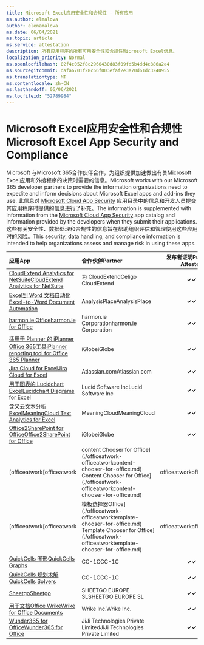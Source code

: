 ```yaml
---
title: Microsoft Excel应用安全性和合规性 - 所有应用
ms.author: elmalova
author: elenamalova
ms.date: 06/04/2021
ms.topic: article
ms.service: attestation
description: 所有应用程序的所有可用安全性和合规性Microsoft Excel信息。
localization_priority: Normal
ms.openlocfilehash: 02f4c052f8c2960430d83f09fd5b4dd4c886a2e4
ms.sourcegitcommit: dafa6701f28c66f003efaf2e3a70d61dc3240955
ms.translationtype: MT
ms.contentlocale: zh-CN
ms.lasthandoff: 06/06/2021
ms.locfileid: "52789984"
---
```

# <a name="microsoft-excel-app-security-and-compliance"></a><span data-ttu-id="8a445-103">Microsoft Excel应用安全性和合规性</span><span class="sxs-lookup"><span data-stu-id="8a445-103">Microsoft Excel App Security and Compliance</span></span>

<span data-ttu-id="8a445-104">Microsoft 与Microsoft 365合作伙伴合作，为组织提供加速做出有关Microsoft Excel应用和外接程序的决策时需要的信息。</span><span class="sxs-lookup"><span data-stu-id="8a445-104">Microsoft works with our Microsoft 365 developer partners to provide the information organizations need to expedite and inform decisions about Microsoft Excel apps and add-ins they use.</span></span> <span data-ttu-id="8a445-105">此信息对 [Microsoft Cloud App Security](https://www.microsoft.com/en-us/enterprise-mobility-security/cloud-app-security) 应用目录中的信息和开发人员提交其应用程序时提供的信息进行了补充。</span><span class="sxs-lookup"><span data-stu-id="8a445-105">The information is supplemented with information from the [Microsoft Cloud App Security](https://www.microsoft.com/en-us/enterprise-mobility-security/cloud-app-security) app catalog and information provided by the developers when they submit their applications.</span></span> <span data-ttu-id="8a445-106">这些有关安全性、数据处理和合规性的信息旨在帮助组织评估和管理使用这些应用时的风险。</span><span class="sxs-lookup"><span data-stu-id="8a445-106">This security, data handling, and compliance information is intended to help organizations assess and manage risk in using these apps.</span></span>

| <span data-ttu-id="8a445-107">**应用**</span><span class="sxs-lookup"><span data-stu-id="8a445-107">**App**</span></span> | <span data-ttu-id="8a445-108">**合作伙伴**</span><span class="sxs-lookup"><span data-stu-id="8a445-108">**Partner**</span></span> | <span data-ttu-id="8a445-109">**发布者证明**</span><span class="sxs-lookup"><span data-stu-id="8a445-109">**Publisher Attested**</span></span> | <span data-ttu-id="8a445-110">**认证**</span><span class="sxs-lookup"><span data-stu-id="8a445-110">**Certified**</span></span> |
|:--------|:------------|:----------------------:|:-------------:|
| [<span data-ttu-id="8a445-111">CloudExtend Analytics for NetSuite</span><span class="sxs-lookup"><span data-stu-id="8a445-111">CloudExtend Analytics for NetSuite</span></span>](./celigo-cloudextend-analytics-for-netsuite.md) | <span data-ttu-id="8a445-112">为 CloudExtend</span><span class="sxs-lookup"><span data-stu-id="8a445-112">Celigo CloudExtend</span></span> | <span data-ttu-id="8a445-113">**✓**</span><span class="sxs-lookup"><span data-stu-id="8a445-113">**✓**</span></span> |  |
| [<span data-ttu-id="8a445-114">Excel到 Word 文档自动化</span><span class="sxs-lookup"><span data-stu-id="8a445-114">Excel-to-Word Document Automation</span></span>](./analysisplace-excel-to-word-document-automation.md) | <span data-ttu-id="8a445-115">AnalysisPlace</span><span class="sxs-lookup"><span data-stu-id="8a445-115">AnalysisPlace</span></span> | <span data-ttu-id="8a445-116">**✓**</span><span class="sxs-lookup"><span data-stu-id="8a445-116">**✓**</span></span> |  |
| [<span data-ttu-id="8a445-117">harmon.ie Office</span><span class="sxs-lookup"><span data-stu-id="8a445-117">harmon.ie for Office</span></span>](./harmonie-corporation-for-office.md) | <span data-ttu-id="8a445-118">harmon.ie Corporation</span><span class="sxs-lookup"><span data-stu-id="8a445-118">harmon.ie Corporation</span></span> | <span data-ttu-id="8a445-119">**✓**</span><span class="sxs-lookup"><span data-stu-id="8a445-119">**✓**</span></span> |  |
| [<span data-ttu-id="8a445-120">适用于 Planner 的 iPlanner Office 365工具</span><span class="sxs-lookup"><span data-stu-id="8a445-120">iPlanner reporting tool for Office 365 Planner</span></span>](./iglobe-iplanner-reporting-tool-for-office-365-planner.md) | <span data-ttu-id="8a445-121">iGlobe</span><span class="sxs-lookup"><span data-stu-id="8a445-121">iGlobe</span></span> | <span data-ttu-id="8a445-122">**✓**</span><span class="sxs-lookup"><span data-stu-id="8a445-122">**✓**</span></span> | <img alt="Certified application badge" src="../media/certified-badge.png" height="25" width="25" /> |
| [<span data-ttu-id="8a445-123">Jira Cloud for Excel</span><span class="sxs-lookup"><span data-stu-id="8a445-123">Jira Cloud for Excel</span></span>](./atlassiancom-jira-cloud-for-excel.md) | <span data-ttu-id="8a445-124">Atlassian.com</span><span class="sxs-lookup"><span data-stu-id="8a445-124">Atlassian.com</span></span> | <span data-ttu-id="8a445-125">**✓**</span><span class="sxs-lookup"><span data-stu-id="8a445-125">**✓**</span></span> |  |
| [<span data-ttu-id="8a445-126">用于图表的 Lucidchart Excel</span><span class="sxs-lookup"><span data-stu-id="8a445-126">Lucidchart Diagrams for Excel</span></span>](./lucid-software-inc-lucidchart-diagrams-for-excel.md) | <span data-ttu-id="8a445-127">Lucid Software Inc</span><span class="sxs-lookup"><span data-stu-id="8a445-127">Lucid Software Inc</span></span> | <span data-ttu-id="8a445-128">**✓**</span><span class="sxs-lookup"><span data-stu-id="8a445-128">**✓**</span></span> |  |
| [<span data-ttu-id="8a445-129">含义云文本分析Excel</span><span class="sxs-lookup"><span data-stu-id="8a445-129">MeaningCloud Text Analytics for Excel</span></span>](./meaningcloud-text-analytics-for-excel.md) | <span data-ttu-id="8a445-130">MeaningCloud</span><span class="sxs-lookup"><span data-stu-id="8a445-130">MeaningCloud</span></span> | <span data-ttu-id="8a445-131">**✓**</span><span class="sxs-lookup"><span data-stu-id="8a445-131">**✓**</span></span> |  |
| [<span data-ttu-id="8a445-132">Office2SharePoint for Office</span><span class="sxs-lookup"><span data-stu-id="8a445-132">Office2SharePoint for Office</span></span>](./iglobe-office2sharepoint-for-office.md) | <span data-ttu-id="8a445-133">iGlobe</span><span class="sxs-lookup"><span data-stu-id="8a445-133">iGlobe</span></span> | <span data-ttu-id="8a445-134">**✓**</span><span class="sxs-lookup"><span data-stu-id="8a445-134">**✓**</span></span> | <img alt="Certified application badge" src="../media/certified-badge.png" height="25" width="25" /> |
| <span data-ttu-id="8a445-135">[officeatwork</span><span class="sxs-lookup"><span data-stu-id="8a445-135">[officeatwork</span></span> | <span data-ttu-id="8a445-136">content Chooser for Office] (./officeatwork-officeatworkcontent-chooser-for-office.md) </span><span class="sxs-lookup"><span data-stu-id="8a445-136">Content Chooser for Office](./officeatwork-officeatworkcontent-chooser-for-office.md)</span></span> | <span data-ttu-id="8a445-137">officeatwork</span><span class="sxs-lookup"><span data-stu-id="8a445-137">officeatwork</span></span> | <span data-ttu-id="8a445-138">**✓**</span><span class="sxs-lookup"><span data-stu-id="8a445-138">**✓**</span></span> | <img alt="Certified application badge" src="../media/certified-badge.png" height="25" width="25" /> |
| <span data-ttu-id="8a445-139">[officeatwork</span><span class="sxs-lookup"><span data-stu-id="8a445-139">[officeatwork</span></span> | <span data-ttu-id="8a445-140">模板选择器Office] (./officeatwork-officeatworktemplate-chooser-for-office.md) </span><span class="sxs-lookup"><span data-stu-id="8a445-140">Template Chooser for Office](./officeatwork-officeatworktemplate-chooser-for-office.md)</span></span> | <span data-ttu-id="8a445-141">officeatwork</span><span class="sxs-lookup"><span data-stu-id="8a445-141">officeatwork</span></span> | <span data-ttu-id="8a445-142">**✓**</span><span class="sxs-lookup"><span data-stu-id="8a445-142">**✓**</span></span> | <img alt="Certified application badge" src="../media/certified-badge.png" height="25" width="25" /> |
| [<span data-ttu-id="8a445-143">QuickCells 图形</span><span class="sxs-lookup"><span data-stu-id="8a445-143">QuickCells Graphs</span></span>](./cc-1c-quickcells-graphs.md) | <span data-ttu-id="8a445-144">CC-1C</span><span class="sxs-lookup"><span data-stu-id="8a445-144">CC-1C</span></span> | <span data-ttu-id="8a445-145">**✓**</span><span class="sxs-lookup"><span data-stu-id="8a445-145">**✓**</span></span> |  |
| [<span data-ttu-id="8a445-146">QuickCells 规划求解</span><span class="sxs-lookup"><span data-stu-id="8a445-146">QuickCells Solvers</span></span>](./cc-1c-quickcells-solvers.md) | <span data-ttu-id="8a445-147">CC-1C</span><span class="sxs-lookup"><span data-stu-id="8a445-147">CC-1C</span></span> | <span data-ttu-id="8a445-148">**✓**</span><span class="sxs-lookup"><span data-stu-id="8a445-148">**✓**</span></span> |  |
| [<span data-ttu-id="8a445-149">Sheetgo</span><span class="sxs-lookup"><span data-stu-id="8a445-149">Sheetgo</span></span>](./sheetgo-europe-sl.md) | <span data-ttu-id="8a445-150">SHEETGO EUROPE SL</span><span class="sxs-lookup"><span data-stu-id="8a445-150">SHEETGO EUROPE SL</span></span> | <span data-ttu-id="8a445-151">**✓**</span><span class="sxs-lookup"><span data-stu-id="8a445-151">**✓**</span></span> |  |
| [<span data-ttu-id="8a445-152">用于文档Office Wrike</span><span class="sxs-lookup"><span data-stu-id="8a445-152">Wrike for Office Documents</span></span>](./wrike-inc-for-office-documents.md) | <span data-ttu-id="8a445-153">Wrike Inc.</span><span class="sxs-lookup"><span data-stu-id="8a445-153">Wrike Inc.</span></span> | <span data-ttu-id="8a445-154">**✓**</span><span class="sxs-lookup"><span data-stu-id="8a445-154">**✓**</span></span> | <img alt="Certified application badge" src="../media/certified-badge.png" height="25" width="25" /> |
| [<span data-ttu-id="8a445-155">Wunder365 for Office</span><span class="sxs-lookup"><span data-stu-id="8a445-155">Wunder365 for Office</span></span>](./jiji-technologies-private-limited-wunder365-for-office.md) | <span data-ttu-id="8a445-156">JiJi Technologies Private Limited</span><span class="sxs-lookup"><span data-stu-id="8a445-156">JiJi Technologies Private Limited</span></span> | <span data-ttu-id="8a445-157">**✓**</span><span class="sxs-lookup"><span data-stu-id="8a445-157">**✓**</span></span> |  |
